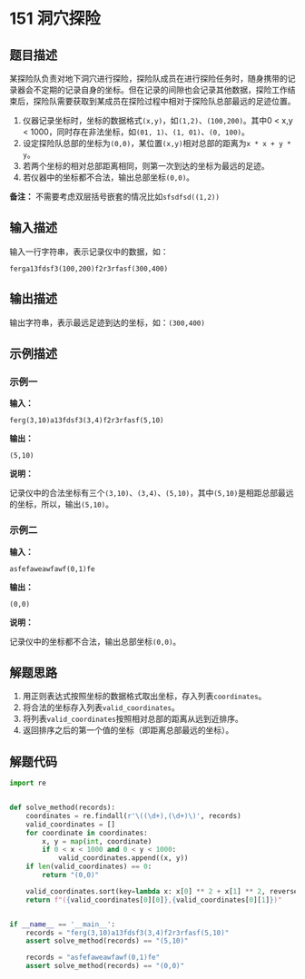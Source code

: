 # 151 洞穴探险

## 题目描述

某探险队负责对地下洞穴进行探险，探险队成员在进行探险任务时，随身携带的记录器会不定期的记录自身的坐标。但在记录的间隙也会记录其他数据，探险工作结束后，探险队需要获取到某成员在探险过程中相对于探险队总部最远的足迹位置。

1. 仪器记录坐标时，坐标的数据格式`(x,y)`，如`(1,2)`、`(100,200)`。其中0 < x,y < 1000，同时存在非法坐标，如`(01, 1)`、`(1, 01)`、`(0, 100)`。
2. 设定探险队总部的坐标为`(0,0)`，某位置`(x,y)`相对总部的距离为`x * x + y * y`。
3. 若两个坐标的相对总部距离相同，则第一次到达的坐标为最远的足迹。
4. 若仪器中的坐标都不合法，输出总部坐标`(0,0)`。 
   
**备注：** 不需要考虑双层括号嵌套的情况比如`sfsdfsd((1,2))`

## 输入描述

输入一行字符串，表示记录仪中的数据，如：
```
ferga13fdsf3(100,200)f2r3rfasf(300,400)
```

## 输出描述

输出字符串，表示最远足迹到达的坐标，如：`(300,400)`

## 示例描述

### 示例一

**输入：**

```text
ferg(3,10)a13fdsf3(3,4)f2r3rfasf(5,10)
```

**输出：**

```text
(5,10)
```

**说明：**

记录仪中的合法坐标有三个`(3,10)`、`(3,4)`、`(5,10)`，其中`(5,10)`是相距总部最远的坐标，所以，输出`(5,10)`。

### 示例二

**输入：**

```text
asfefaweawfawf(0,1)fe
```

**输出：**

```text
(0,0)
```

**说明：**

记录仪中的坐标都不合法，输出总部坐标`(0,0)`。

## 解题思路

1. 用正则表达式按照坐标的数据格式取出坐标，存入列表`coordinates`。
2. 将合法的坐标存入列表`valid_coordinates`。
3. 将列表`valid_coordinates`按照相对总部的距离从远到近排序。
4. 返回排序之后的第一个值的坐标（即距离总部最远的坐标）。

## 解题代码

```python
import re


def solve_method(records):
    coordinates = re.findall(r'\((\d+),(\d+)\)', records)
    valid_coordinates = []
    for coordinate in coordinates:
        x, y = map(int, coordinate)
        if 0 < x < 1000 and 0 < y < 1000:
            valid_coordinates.append((x, y))
    if len(valid_coordinates) == 0:
        return "(0,0)"

    valid_coordinates.sort(key=lambda x: x[0] ** 2 + x[1] ** 2, reverse=True)
    return f"({valid_coordinates[0][0]},{valid_coordinates[0][1]})"


if __name__ == '__main__':
    records = "ferg(3,10)a13fdsf3(3,4)f2r3rfasf(5,10)"
    assert solve_method(records) == "(5,10)"

    records = "asfefaweawfawf(0,1)fe"
    assert solve_method(records) == "(0,0)"
```

